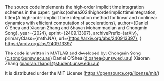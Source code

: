 The source code implements the high-order implicit time integration schemes in the paper:
@misc{oshea2024highorderimplicittimeintegration,
      title={A high-order implicit time integration method for linear and nonlinear dynamics with efficient computation of accelerations}, 
      author={Daniel O'Shea and Xiaoran Zhang and Shayan Mohammadian and Chongmin Song},
      year={2024},
      eprint={2409.13397},
      archivePrefix={arXiv},
      primaryClass={math.NA},
      url={https://arxiv.org/abs/2409.13397}, 
}
https://arxiv.org/abs/2409.13397

The code is written in MATLAB and developed by:
         Chongmin Song (c.song@unsw.edu.au)
         Daniel O'Shea (d.oshea@unsw.edu.au)
         Xiaoran Zhang (xiaoran.zhang1@student.unsw.edu.au)  

It is distributed under the MIT License (https://opensource.org/license/mit/)
